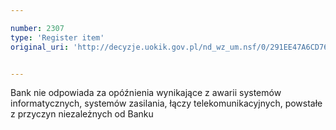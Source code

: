 ```yaml
---

number: 2307
type: 'Register item'
original_uri: 'http://decyzje.uokik.gov.pl/nd_wz_um.nsf/0/291EE47A6CD76140C125788F00280D9E?OpenDocument'


---
```


Bank nie odpowiada za opóźnienia wynikające z awarii systemów informatycznych, systemów zasilania, łączy telekomunikacyjnych, powstałe z przyczyn niezależnych od Banku
